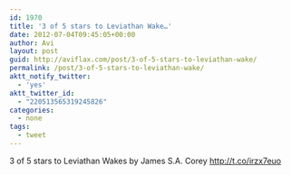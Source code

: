 ```yaml
---
id: 1970
title: '3 of 5 stars to Leviathan Wake…'
date: 2012-07-04T09:45:05+00:00
author: Avi
layout: post
guid: http://aviflax.com/post/3-of-5-stars-to-leviathan-wake/
permalink: /post/3-of-5-stars-to-leviathan-wake/
aktt_notify_twitter:
  - 'yes'
aktt_twitter_id:
  - "220513565319245826"
categories:
  - none
tags:
  - tweet
---
```

3 of 5 stars to Leviathan Wakes by James S.A. Corey <a href="http://t.co/irzx7euo" rel="nofollow">http://t.co/irzx7euo</a>